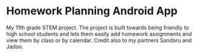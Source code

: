 # Homework Planning Android App
 My 11th grade STEM project. The project is built towards being friendly to high school students and lets them easily add homework assignments and view them by class or by calendar.
 Credit also to my partners Sandaru and Jadon.
